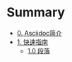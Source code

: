 # Summary

* [0. Asciidoc简介](README.adoc)
* [1. 快速指南](quick-references/Readme.adoc)
    * [1.0 段落](quick-references/1.0-paragraph.adoc)

